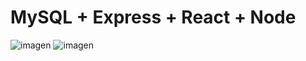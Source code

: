# MySQL + Express + React + Node
![imagen](https://user-images.githubusercontent.com/52834318/192646579-c5d32402-5849-49ed-a168-69f6f9bcf7c6.png)
![imagen](https://user-images.githubusercontent.com/52834318/192646594-26affb09-e79c-49ea-a6f2-f380a048a0e4.png)
